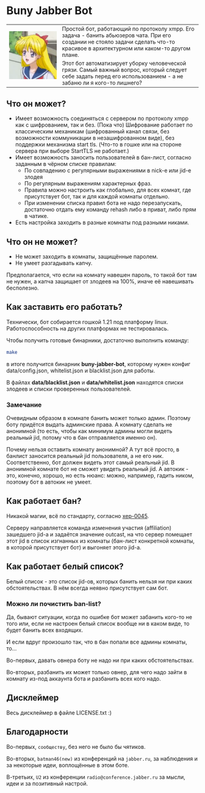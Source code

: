 # Buny Jabber Bot

<table style="border-collapse: collapse; border: none;">
<tr style="border: none;">
<td rowspan=2 style="border: none;"><img src="assets/avatar.png" alt="Бани" style="max-width: none; min-width:100%"></td>
<td style="border: none;">Простой бот, работающий по протоколу xmpp. Его задача - банить абьюзеров чата. При его
создании не стояло задачи сделать что-то красивое в архитектурном или каком-то другом плане.</td>
</tr>
<tr style="border: none;">
<td style="border: none;">Этот бот автоматизирует уборку человеческой грязи. Самый важный вопрос, который следует себе
задать перед его использованием - а не забаню ли я кого-то лишнего?
</td>
</tr>
</table>

## Что он может?

* Имеет возможность соединяться с сервером по протоколу xmpp как с шифрованием, так и без. (Пока что) Шифрование
работает по классическим механикам (шифрованный канал связи, без возможности коммуникации в незашифрованном виде),
без поддержки механизма start tls. (Что-то в гошке или на стороне сервера при выборе StartTLS не работает.)
* Имеет возможность заносить пользователей в бан-лист, согласно заданным в чёрном списке правилам:
  - По совпадению с регулярными выражениями в nick-е или jid-е злодея
  - По регулярным выражениям характерных фраз.
  - Правила можно настроить как глобально, для всех комнат, где присутствует бот, так и для каждой комнаты отдельно.
  - При изменении списка правил бота не надо перезапускать, достаточно отдать ему команду rehash либо в приват, либо
    прям в чатике.
* Есть настройка заходить в разные комнаты под разными никами.

## Что он не может?

* Не может заходить в комнаты, защищённые паролем.
* Не умеет разгадывать капчу.

Предполагается, что если на комнату навешен пароль, то такой бот там не нужен, а капча защищает от злодеев на 100%,
иначе её навешивать бесполезно.

## Как заставить его работать?

Технически, бот собирается гошкой 1.21 под платформу linux. Работоспособность на других платформах не тестировалась.

Чтобы получить готовые бинарники, достаточно выполнить команду:

```bash
make
```

в итоге получится бинарник **buny-jabber-bot**, которому нужен конфиг data/config.json, whitelist.json и blacklist.json
для работы.

В файлах **data/blacklist.json** и **data/whitelist.json** находятся списки злодеев и списки проверенных пользователей.

### Замечание

Очевидным образом в комнате банить может только админ. Поэтому боту придётся выдать админские права. А комнату сделать
не анонимной (то есть, чтобы как минимум админы могли видеть реальный jid, потому что в бан отправляется именно он).

Почему нельзя оставить комнату анонимной? А тут всё просто, в банлист заносится реальный jid пользователя, а не его ник.
Соответственно, бот должен видеть этот самый реальный jid. В анонимной комнате бот не сможет увидеть реальный jid.
А автокик - это, конечно, хорошо, но есть нюанс: можно, например, гадить ником, поэтому бот в автокик не умеет.

## Как работает бан?

Никакой магии, всё по стандарту, согласно [xep-0045](https://xmpp.org/extensions/xep-0045.html#ban).

Серверу направляется команда изменения участия (affiliation) зашедшего jid-а и задаётся значение outcast, на что сервер
помещает этот jid в список изгнанных из комнаты (бан-лист конкретной комнаты, в которой присутствует бот) и выгоняет
этого jid-а.

## Как работает белый список?

Белый список - это список jid-ов, которых банить нельзя ни при каких обстоятельствах. В нём всегда неявно присутствует
сам бот.

### Можно ли почистить ban-list?

Да, бывают ситуации, когда по ошибке бот может забанить кого-то не того или, если не настроен белый список вообще ни в
каком виде, то будет банить всех входящих.

И если вдруг произошло так, что в бан попали все админы комнаты, то...

Во-первых, давать овнера боту не надо ни при каких обстоятельствах.

Во-вторых, разбанить их может только овнер, для чего надо зайти в комнату из-под аккаунта бота и разбанить всех кого
надо.

## Дисклеймер

Весь дисклеймер в файле LICENSE.txt :)

## Благодарности

Во-первых, `сообществу`, без него не было бы чятиков.

Во-вторых, `batman46(new)` из конференций на `jabber.ru`, за наблюдения и за некоторые идеи, воплощённые в этом боте.

В-третьих, `U2` из конференции `radio@conference.jabber.ru` за мысли, идеи и за позитивный настрой.
